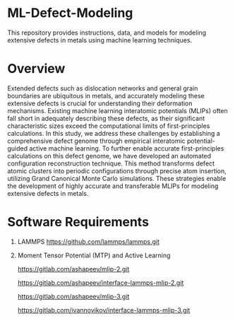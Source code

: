 # ML-Defect-Modeling
This repository provides instructions, data, and models for modeling extensive defects in metals using machine learning techniques.
# Overview
Extended defects such as dislocation networks and general grain boundaries are ubiquitous in metals, and accurately modeling these extensive defects is crucial for understanding their deformation mechanisms. Existing machine learning interatomic potentials (MLIPs) often fall short in adequately describing these defects, as their significant characteristic sizes exceed the computational limits of first-principles calculations. In this study, we address these challenges by establishing a comprehensive defect genome through empirical interatomic potential-guided active machine learning. To further enable accurate first-principles calculations on this defect genome, we have developed an automated configuration reconstruction technique. This method transforms defect atomic clusters into periodic configurations through precise atom insertion, utilizing Grand Canonical Monte Carlo simulations. These strategies enable the development of highly accurate and transferable MLIPs for modeling extensive defects in metals.
# Software Requirements
1. LAMMPS https://github.com/lammps/lammps.git
2. Moment Tensor Potential (MTP) and Active Learning
   
   https://gitlab.com/ashapeev/mlip-2.git
   
   https://gitlab.com/ashapeev/interface-lammps-mlip-2.git
   
   https://gitlab.com/ashapeev/mlip-3.git
   
   https://gitlab.com/ivannovikov/interface-lammps-mlip-3.git

   
   
